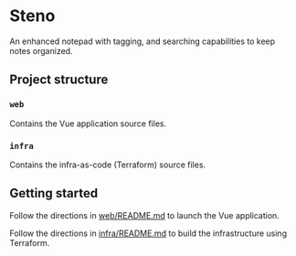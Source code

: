 # Steno
An enhanced notepad with tagging, and searching capabilities to keep notes organized.

## Project structure

### `web`

Contains the Vue application source files.

### `infra`

Contains the infra-as-code (Terraform) source files.

## Getting started

Follow the directions in [web/README.md](web/README.md) to launch the Vue application.

Follow the directions in [infra/README.md](infra/README.md) to build the infrastructure using Terraform.